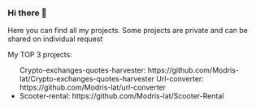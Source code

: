 ### Hi there 👋
<p>Here you can find all my projects. Some projects are private and can be shared on individual request</p>
<p>My TOP 3 projects:
<ul>
  <il>Crypto-exchanges-quotes-harvester: https://github.com/Modris-lat/Crypto-exchanges-quotes-harvester</il>
  <il>Url-converter: https://github.com/Modris-lat/url-converter</li>
  <li>Scooter-rental: https://github.com/Modris-lat/Scooter-Rental</li>
 </ul>
 </p>
<!--
**Modris-lat/Modris-lat** is a ✨ _special_ ✨ repository because its `README.md` (this file) appears on your GitHub profile.

Here are some ideas to get you started:

- 🔭 I’m currently working on ...
- 🌱 I’m currently learning ...
- 👯 I’m looking to collaborate on ...
- 🤔 I’m looking for help with ...
- 💬 Ask me about ...
- 📫 How to reach me: ...
- 😄 Pronouns: ...
- ⚡ Fun fact: ...
-->
